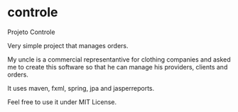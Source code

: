 # controle
Projeto Controle

Very simple project that manages orders. 

My uncle is a commercial representantive for clothing companies
and asked me to create this software so that he can manage
his providers, clients and orders.

It uses maven, fxml, spring, jpa and jasperreports.

Feel free to use it under MIT License.
